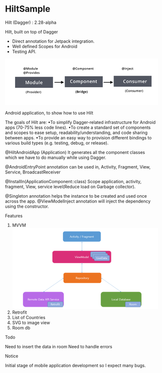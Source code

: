 # HiltSample
Hilt (Dagger) : 2.28-alpha

Hilt, built on top of Dagger

* Direct annotation for Jetpack integration.
* Well defined Scopes for Android
* Testing API.

![explainer-dagger-b6ec004283d8c4b3](app/src/main/res/mipmap-xxxhdpi/hilt.png)

Android application, to show how to use Hilt

The goals of Hilt are:
•To simplify Dagger-related infrastructure for Android apps (70-75% less code lines).
•To create a standard set of components and scopes to ease setup, readability/understanding, and code sharing between apps.
•To provide an easy way to provision different bindings to various build types (e.g. testing, debug, or release).

@HiltAndroidApp (Application)
It generates all the component classes which we have to do manually while using Dagger.

@AndroidEntryPoint annotation can be used in,
Activity, Fragment, View, Service, BroadcastReceiver

@InstallIn(ApplicationComponent::class)
Scope application, activity, fragment, View, service level(Reduce load on Garbage collector).

@Singleton annotation helps the instance to be created and used once across the app.
@ViewModelInject annotation will inject the dependency using the constructor.

Features

1. MVVM![mvvm](app/src/main/res/mipmap-xxxhdpi/mvvm.png)
2. Retrofit
3. List of Countries
4. SVG to image view
5. Room db

Todo

Need to insert the data in room
Need to handle errors

Notice

Initial stage of mobile application development so I expect many bugs.
